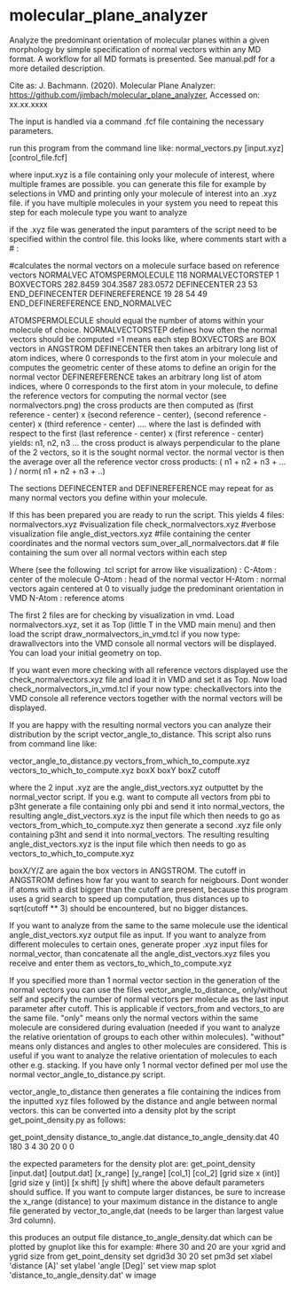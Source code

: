 # molecular_plane_analyzer
Analyze the predominant orientation of molecular planes within a given morphology by simple specification of normal vectors within any MD format. 
A workflow for all MD formats is presented. See manual.pdf for a more detailed description.

Cite as:
J. Bachmann. (2020). Molecular Plane Analyzer:  https://github.com/jimbach/molecular_plane_analyzer, Accessed on: xx.xx.xxxx

The input is handled via a command .fcf file containing the necessary parameters.

run this program from the command line like:
normal_vectors.py [input.xyz] [control_file.fcf]

where input.xyz is a file containing only your molecule of interest, where multiple frames are possible. you can generate this file for example by selections in VMD and printing only your molecule of interest into an .xyz file.
if you have multiple molecules in your system you need to repeat this step for each molecule type you want to analyze

if the .xyz file was generated the input paramters of the script need to be specified within the control file. this looks like, where comments start with a # :

#calculates the normal vectors on a molecule surface based on reference vectors
NORMALVEC
ATOMSPERMOLECULE 118
NORMALVECTORSTEP 1
BOXVECTORS 282.8459  304.3587  283.0572
DEFINECENTER
23 53
END_DEFINECENTER
DEFINEREFERENCE
19 28 54 49
END_DEFINEREFERENCE
END_NORMALVEC

ATOMSPERMOLECULE should equal the number of atoms within your molecule of choice.
NORMALVECTORSTEP defines how often the normal vectors should be computed =1 means each step
BOXVECTORS are BOX vectors in ANGSTROM
DEFINECENTER then takes an arbitrary long list of atom indices, where 0 corresponds to the first atom in your molecule and computes the geometric center of these atoms to define an origin for the normal vector
DEFINEREFERENCE takes an arbitrary long list of atom indices, where 0 corresponds to the first atom in your molecule, to define the reference vectors for computing the normal vector (see normalvectors.png)
the cross products are then computed as (first reference - center) x (second reference - center),  (second reference - center) x (third reference - center) .... where the last is definded with respect to the first (last reference - center) x (first reference - center)
yields: n1, n2, n3 ...
the cross product is always perpendicular to the plane of the 2 vectors, so it is the sought normal vector. the normal vector is then the average over all the reference vector cross products: ( n1 + n2 + n3 + ... ) / norm( n1 + n2 + n3 + ..)

The sections DEFINECENTER and DEFINEREFERENCE may repeat for as many normal vectors you define within your molecule.

If this has been prepared you are ready to run the script. This yields 4 files:
normalvectors.xyz			#visualization file
check_normalvectors.xyz		#verbose visualization file
angle_dist_vectors.xyz		#file containing the center coordinates and the normal vectors
sum_over_all_normalvectors.dat # file containing the sum over all normal vectors within each step

Where (see the following .tcl script for arrow like visualization) :
C-Atom : center of the molecule
O-Atom : head of the normal vector
H-Atom : normal vectors again centered at 0 to visually judge the predominant orientation in VMD
N-Atom : reference atoms

The first 2 files are for checking by visualization in vmd. Load normalvectors.xyz, set it as Top (little T in the VMD main menu) and then load the script draw_normalvectors_in_vmd.tcl
if you now type: drawallvectors into the VMD console all normal vectors will be displayed. You can load your initial geometry on top.

If you want even more checking with all reference vectors displayed use the check_normalvectors.xyz file and load it in VMD and set it as Top. Now load check_normalvectors_in_vmd.tcl
if your now type: checkallvectors into the VMD console all reference vectors together with the normal vectors will be displayed.

If you are happy with the resulting normal vectors you can analyze their distribution by the script vector_angle_to_distance. This script also runs from command line like:

vector_angle_to_distance.py vectors_from_which_to_compute.xyz vectors_to_which_to_compute.xyz boxX boxY boxZ cutoff

where the 2 input .xyz are the angle_dist_vectors.xyz outputtet by the normal_vector script. If you e.g. want to compute all vectors from pbi to p3ht generate a file containing only pbi and send it into normal_vectors, the resulting angle_dist_vectors.xyz is the input file which then needs to go as vectors_from_which_to_compute.xyz
then generate a second .xyz file only containing p3ht and send it into normal_vectors. The resulting resulting angle_dist_vectors.xyz is the input file which then needs to go as vectors_to_which_to_compute.xyz

boxX/Y/Z are again the box vectors in ANGSTROM. The cutoff in ANGSTROM defines how far you want to search for neigbours. Dont wonder if atoms with a dist bigger than the cutoff are present, because this program uses a grid search to speed up computation, thus distances up to sqrt(cutoff ** 3) should be encountered, but no bigger distances.

If you want to analyze from the same to the same molecule use the identical angle_dist_vectors.xyz output file as input.
If you want to analyze from different molecules to certain ones, generate proper .xyz input files for normal_vector, than concatenate all the angle_dist_vectors.xyz files you receive and enter them as vectors_to_which_to_compute.xyz

If you specified more than 1 normal vector section in the generation of the normal vectors you can use the files vector_angle_to_distance_ only/without self and specify the number of normal vectors per molecule as the last input parameter after cutoff. This is applicable if vectors_from and vectors_to are the same file. "only" means only the normal vectors within the same molecule are considered during evaluation (needed if you want to analyze the relative orientation of groups to each other within molecules). "without" means only distances and angles to other molecules are considered. This is useful if you want to analyze the relative orientation of molecules to each other e.g. stacking. If you have only 1 normal vector defined per mol use the normal vector_angle_to_distance.py script.

vector_angle_to_distance then generates a file containing the indices from the inputted xyz files followed by the distance and angle between normal vectors. this can be converted into a density plot by the script get_point_density.py as follows:

get_point_density distance_to_angle.dat distance_to_angle_density.dat 40 180 3 4 30 20 0 0

the expected parameters for the density plot are:
get_point_density [input.dat] [output.dat] [x_range] [y_range] [col_1] [col_2] [grid size x (int)] [grid size y (int)] [x shift] [y shift]
where the above default parameters should suffice. If you want to compute larger distances, be sure to increase the x_range (distance) to your maximum distance in the distance to angle file generated by vector_to_angle,dat (needs to be larger than largest value 3rd column).

this produces an output file distance_to_angle_density.dat which can be plotted by gnuplot like this for example:
#here 30 and 20 are your xgrid and ygrid size from get_point_density
set dgrid3d 30 20
set pm3d
set xlabel 'distance [A]'
set ylabel 'angle [Deg]'
set view map
splot 'distance_to_angle_density.dat' w image
